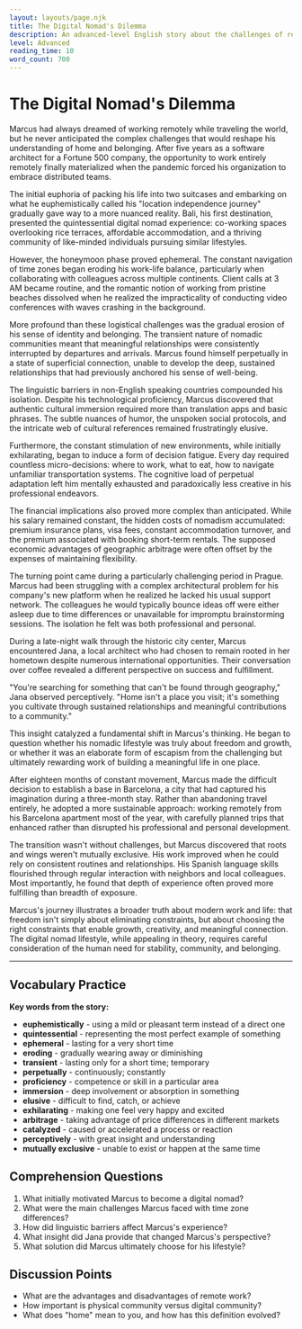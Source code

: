 ```yaml
---
layout: layouts/page.njk
title: The Digital Nomad's Dilemma
description: An advanced-level English story about the challenges of remote work and finding belonging while traveling.
level: Advanced
reading_time: 10
word_count: 700
---
```


# The Digital Nomad's Dilemma

Marcus had always dreamed of working remotely while traveling the world, but he never anticipated the complex challenges that would reshape his understanding of home and belonging. After five years as a software architect for a Fortune 500 company, the opportunity to work entirely remotely finally materialized when the pandemic forced his organization to embrace distributed teams.

The initial euphoria of packing his life into two suitcases and embarking on what he euphemistically called his "location independence journey" gradually gave way to a more nuanced reality. Bali, his first destination, presented the quintessential digital nomad experience: co-working spaces overlooking rice terraces, affordable accommodation, and a thriving community of like-minded individuals pursuing similar lifestyles.

However, the honeymoon phase proved ephemeral. The constant navigation of time zones began eroding his work-life balance, particularly when collaborating with colleagues across multiple continents. Client calls at 3 AM became routine, and the romantic notion of working from pristine beaches dissolved when he realized the impracticality of conducting video conferences with waves crashing in the background.

More profound than these logistical challenges was the gradual erosion of his sense of identity and belonging. The transient nature of nomadic communities meant that meaningful relationships were consistently interrupted by departures and arrivals. Marcus found himself perpetually in a state of superficial connection, unable to develop the deep, sustained relationships that had previously anchored his sense of well-being.

The linguistic barriers in non-English speaking countries compounded his isolation. Despite his technological proficiency, Marcus discovered that authentic cultural immersion required more than translation apps and basic phrases. The subtle nuances of humor, the unspoken social protocols, and the intricate web of cultural references remained frustratingly elusive.

Furthermore, the constant stimulation of new environments, while initially exhilarating, began to induce a form of decision fatigue. Every day required countless micro-decisions: where to work, what to eat, how to navigate unfamiliar transportation systems. The cognitive load of perpetual adaptation left him mentally exhausted and paradoxically less creative in his professional endeavors.

The financial implications also proved more complex than anticipated. While his salary remained constant, the hidden costs of nomadism accumulated: premium insurance plans, visa fees, constant accommodation turnover, and the premium associated with booking short-term rentals. The supposed economic advantages of geographic arbitrage were often offset by the expenses of maintaining flexibility.

The turning point came during a particularly challenging period in Prague. Marcus had been struggling with a complex architectural problem for his company's new platform when he realized he lacked his usual support network. The colleagues he would typically bounce ideas off were either asleep due to time differences or unavailable for impromptu brainstorming sessions. The isolation he felt was both professional and personal.

During a late-night walk through the historic city center, Marcus encountered Jana, a local architect who had chosen to remain rooted in her hometown despite numerous international opportunities. Their conversation over coffee revealed a different perspective on success and fulfillment.

"You're searching for something that can't be found through geography," Jana observed perceptively. "Home isn't a place you visit; it's something you cultivate through sustained relationships and meaningful contributions to a community."

This insight catalyzed a fundamental shift in Marcus's thinking. He began to question whether his nomadic lifestyle was truly about freedom and growth, or whether it was an elaborate form of escapism from the challenging but ultimately rewarding work of building a meaningful life in one place.

After eighteen months of constant movement, Marcus made the difficult decision to establish a base in Barcelona, a city that had captured his imagination during a three-month stay. Rather than abandoning travel entirely, he adopted a more sustainable approach: working remotely from his Barcelona apartment most of the year, with carefully planned trips that enhanced rather than disrupted his professional and personal development.

The transition wasn't without challenges, but Marcus discovered that roots and wings weren't mutually exclusive. His work improved when he could rely on consistent routines and relationships. His Spanish language skills flourished through regular interaction with neighbors and local colleagues. Most importantly, he found that depth of experience often proved more fulfilling than breadth of exposure.

Marcus's journey illustrates a broader truth about modern work and life: that freedom isn't simply about eliminating constraints, but about choosing the right constraints that enable growth, creativity, and meaningful connection. The digital nomad lifestyle, while appealing in theory, requires careful consideration of the human need for stability, community, and belonging.

---

## Vocabulary Practice

**Key words from the story:**
- **euphemistically** - using a mild or pleasant term instead of a direct one
- **quintessential** - representing the most perfect example of something
- **ephemeral** - lasting for a very short time
- **eroding** - gradually wearing away or diminishing
- **transient** - lasting only for a short time; temporary
- **perpetually** - continuously; constantly
- **proficiency** - competence or skill in a particular area
- **immersion** - deep involvement or absorption in something
- **elusive** - difficult to find, catch, or achieve
- **exhilarating** - making one feel very happy and excited
- **arbitrage** - taking advantage of price differences in different markets
- **catalyzed** - caused or accelerated a process or reaction
- **perceptively** - with great insight and understanding
- **mutually exclusive** - unable to exist or happen at the same time

## Comprehension Questions

1. What initially motivated Marcus to become a digital nomad?
2. What were the main challenges Marcus faced with time zone differences?
3. How did linguistic barriers affect Marcus's experience?
4. What insight did Jana provide that changed Marcus's perspective?
5. What solution did Marcus ultimately choose for his lifestyle?

## Discussion Points

- What are the advantages and disadvantages of remote work?
- How important is physical community versus digital community?
- What does "home" mean to you, and how has this definition evolved?